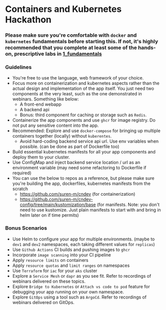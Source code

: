 # Containers and Kubernetes Hackathon 

### Please make sure you're comfortable with `docker` and `kubernetes` fundamentals before starting this. If not, it's highly recommended that you complete at least some of the hands-on, prescriptive labs in [1_fundamentals](../1_fundamentals)

### Guidelines

* You're free to use the language, web framework of your choice. 
* Focus more on containerization and kubernetes aspects rather than the actual design and implementation of the app itself. You just need two components at the very least, such as the one demonstrated in webinars. Something like below:
    * A front-end webapp 
    * A backend api
    * Bonus: third component for caching or storage such as `Redis`.
* Containerize the app components and use `ghcr` for image registry. Do not put any sensitive content into the app.
* Recommended: Explore and use `docker-compose` for bringing up multiple containers together (locally) without `kuberentes`.
  * Avoid hard-coding backend service api url. Use env variables when possible. (can be done as part of Dockerfile too)
* Build essential kubernetes manifests for all your app components and deploy them to your cluster.
* Use ConfigMap and inject backend service location / url as an environment variable (may need some refactoring to Dockerfile if required)
* You can use the below to repos as a reference, but please make sure you're building the app, dockerfiles, kubernetes manifests from the scratch
    * https://github.com/suren-m/cndev (for containerization)
    * https://github.com/suren-m/cndev-config/tree/main/kustomization/base (for manifests. Note: you don't need to use kustomize. Just plain manifests to start with and bring in helm later on if time permits)

### Bonus Scenarios

* Use Helm to configure your app for multiple environments. (maybe to `dev1` and `dev2` namespaces, each taking different values for `replicas`)
* Use `Github Actions` CI builds and pushing images to `ghcr`
* Incorporate `image scanning` into your CI pipeline
* Apply `resource limits` on containers
* Apply `resource quotas` and `limit ranges` on namespaces
* Use `Terraform` for `iac` for your `aks` cluster
* Explore a `Service Mesh` or `dapr` as you see fit. Refer to recordings of webinars delivered on these topics.
* Explore `Bridge to Kubernetes` or `Attach vs code to pod` feature for debugging your app running on your own namespace.
* Explore `GitOps` using a tool such as `ArgoCd`. Refer to recordings of webinars delivered on GitOps.



